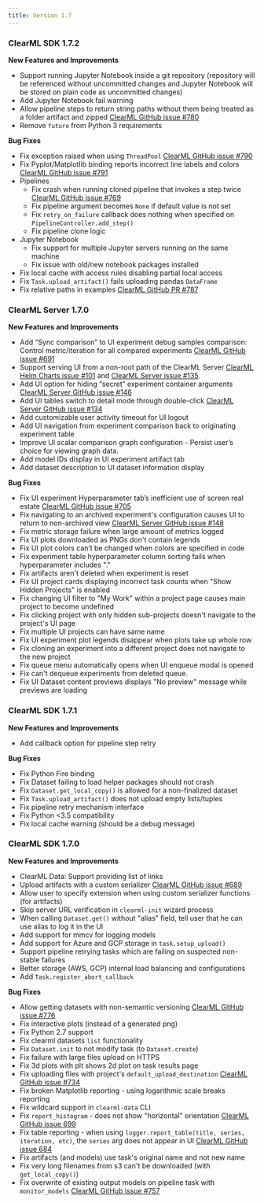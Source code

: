 ```yaml
---
title: Version 1.7
---
```


### ClearML SDK 1.7.2
**New Features and Improvements**
* Support running Jupyter Notebook inside a git repository (repository will be referenced without uncommitted changes 
  and Jupyter Notebook will be stored on plain code as uncommitted changes)
* Add Jupyter Notebook fail warning
* Allow pipeline steps to return string paths without them being treated as a folder artifact and zipped [ClearML GitHub issue #780](https://github.com/allegroai/clearml/issues/780)
* Remove `future` from Python 3 requirements

**Bug Fixes**
* Fix exception raised when using `ThreadPool` [ClearML GitHub issue #790](https://github.com/allegroai/clearml/issues/790)
* Fix Pyplot/Matplotlib binding reports incorrect line labels and colors [ClearML GitHub issue #791](https://github.com/allegroai/clearml/issues/791)
* Pipelines
    * Fix crash when running cloned pipeline that invokes a step twice [ClearML GitHub issue #769](https://github.com/allegroai/clearml/issues/769)
    * Fix pipeline argument becomes `None` if default value is not set
    * Fix `retry_on_failure` callback does nothing when specified on `PipelineController.add_step()`
    * Fix pipeline clone logic
* Jupyter Notebook
    * Fix support for multiple Jupyter servers running on the same machine
    * Fix issue with old/new notebook packages installed
* Fix local cache with access rules disabling partial local access
* Fix `Task.upload_artifact()` fails uploading pandas `DataFrame`
* Fix relative paths in examples [ClearML GitHub PR #787](https://github.com/allegroai/clearml/issues/787)

### ClearML Server 1.7.0
**New Features and Improvements**
* Add “Sync comparison” to UI experiment debug samples comparison: Control metric/iteration for all compared experiments [ClearML GitHub issue #691](https://github.com/allegroai/clearml/issues/691)
* Support serving UI from a non-root path of the ClearML Server [ClearML Helm Charts issue #101](https://github.com/allegroai/clearml-helm-charts/issues/101) and [ClearML Server issue #135](https://github.com/allegroai/clearml-server/issues/135).
* Add UI option for hiding “secret” experiment container arguments [ClearML Server GitHub issue #146](https://github.com/allegroai/clearml-server/issues/146)
* Add UI tables switch to detail mode through double-click [ClearML Server GitHub issue #134](https://github.com/allegroai/clearml-server/issues/134)
* Add customizable user activity timeout for UI logout
* Add UI navigation from experiment comparison back to originating experiment table
* Improve UI scalar comparison graph configuration - Persist user’s choice for viewing graph data.
* Add model IDs display in UI experiment artifact tab
* Add dataset description to UI dataset information display

**Bug Fixes**
* Fix UI experiment Hyperparameter tab’s inefficient use of screen real estate [ClearML GitHub issue #705](https://github.com/allegroai/clearml/issues/705)
* Fix navigating to an archived experiment's configuration causes UI to return to non-archived view [ClearML Server GitHub issue #148](https://github.com/allegroai/clearml-server/issues/148)
* Fix metric storage failure when large amount of metrics logged
* Fix UI plots downloaded as PNGs don't contain legends
* Fix UI plot colors can’t be changed when colors are specified in code
* Fix experiment table hyperparameter column sorting fails when hyperparameter includes "."
* Fix artifacts aren't deleted when experiment is reset
* Fix UI project cards displaying incorrect task counts when "Show Hidden Projects" is enabled
* Fix changing UI filter to "My Work" within a project page causes main project to become undefined
* Fix clicking project with only hidden sub-projects doesn't navigate to the project's UI page
* Fix multiple UI projects can have same name
* Fix UI experiment plot legends disappear when plots take up whole row
* Fix cloning an experiment into a different project does not navigate to the new project
* Fix queue menu automatically opens when UI enqueue modal is opened
* Fix can't dequeue experiments from deleted queue.
* Fix UI Dataset content previews displays "No preview" message while previews are loading

### ClearML SDK 1.7.1

**New Features and Improvements**
* Add callback option for pipeline step retry

**Bug Fixes**
* Fix Python Fire binding
* Fix Dataset failing to load helper packages should not crash
* Fix `Dataset.get_local_copy()` is allowed for a non-finalized dataset
* Fix `Task.upload_artifact()` does not upload empty lists/tuples
* Fix pipeline retry mechanism interface
* Fix Python <3.5 compatibility
* Fix local cache warning (should be a debug message)

### ClearML SDK 1.7.0

**New Features and Improvements**
* ClearML Data: Support providing list of links
* Upload artifacts with a custom serializer [ClearML GitHub issue #689](https://github.com/allegroai/clearml/issues/689)
* Allow user to specify extension when using custom serializer functions (for artifacts)
* Skip server URL verification in `clearml-init` wizard process
* When calling `Dataset.get()` without "alias" field, tell user that he can use alias to log it in the UI
* Add support for mmcv for logging models
* Add support for Azure and GCP storage in `task.setup_upload()`
* Support pipeline retrying tasks which are failing on suspected non-stable failures
* Better storage (AWS, GCP) internal load balancing and configurations
* Add `Task.register_abort_callback`

**Bug Fixes**
* Allow getting datasets with non-semantic versioning [ClearML GitHub issue #776](https://github.com/allegroai/clearml/issues/776)
* Fix interactive plots (instead of a generated png)
* Fix Python 2.7 support
* Fix clearml datasets `list` functionality
* Fix `Dataset.init` to not modify task (to `Dataset.create`)
* Fix failure with large files upload on HTTPS
* Fix 3d plots with plt shows 2d plot on task results page
* Fix uploading files with project's `default_upload_destination` [ClearML GitHub issue #734](https://github.com/allegroai/clearml/issues/734)
* Fix broken Matplotlib reporting - using logarithmic scale breaks reporting
* Fix wildcard support in `clearml-data` CLI
* Fix `report_histogram` - does not show "horizontal" orientation [ClearML GitHub issue 699](https://github.com/allegroai/clearml/issues/699)
* Fix table reporting - when using `logger.report_table(title, series, iteration, etc)`, the `series` arg does not appear in UI [ClearML GitHub issue 684](https://github.com/allegroai/clearml/issues/684)
* Fix artifacts (and models) use task's original name and not new name
* Fix very long filenames from s3 can't be downloaded (with `get_local_copy()`)
* Fix overwrite of existing output models on pipeline task with `monitor_models` [ClearML GitHub issue #757](https://github.com/allegroai/clearml/issues/757)
